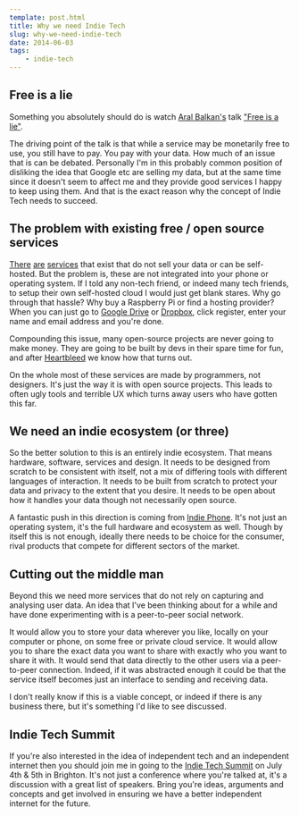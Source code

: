 ```yaml
---
template: post.html
title: Why we need Indie Tech
slug: why-we-need-indie-tech
date: 2014-06-03
tags:
    - indie-tech
---
```

## Free is a lie

Something you absolutely should do is watch [Aral Balkan's](http://twitter.com/aral) talk ["Free is a lie"](https://indietech.org/video/).

The driving point of the talk is that while a service may be monetarily free to use, you still have to pay. You pay with your data. How much of an issue that is can be debated. Personally I'm in this probably common position of disliking the idea that Google etc are selling my data, but at the same time since it doesn't seem to affect me and they provide good services I happy to keep using them. And that is the exact reason why the concept of Indie Tech needs to succeed.


## The problem with existing free / open source services

[There](http://duckduckgo.com) [are](http://status.net/) [services](http://owncloud.org/) that exist that do not sell your data or can be self-hosted. But the problem is, these are not integrated into your phone or operating system. If I told any non-tech friend, or indeed many tech friends, to setup their own self-hosted cloud I would just get blank stares. Why go through that hassle? Why buy a Raspberry Pi or find a hosting provider? When you can just go to [Google Drive](http://drive.google.com) or [Dropbox](http://dropbox.com), click register, enter your name and email address and you're done.

Compounding this issue, many open-source projects are never going to make money. They are going to be built by devs in their spare time for fun, and after [Heartbleed](http://heartbleed.com) we know how that turns out.

On the whole most of these services are made by programmers, not designers. It's just the way it is with open source projects. This leads to often ugly tools and terrible UX which turns away users who have gotten this far.


## We need an indie ecosystem (or three)

So the better solution to this is an entirely indie ecosystem. That means hardware, software, services and design. It needs to be designed from scratch to be consistent with itself, not a mix of differing tools with different languages of interaction. It needs to be built from scratch to protect your data and privacy to the extent that you desire. It needs to be open about how it handles your data though not necessarily open source.

A fantastic push in this direction is coming from [Indie Phone](http://indiephone.eu). It's not just an operating system, it's the full hardware and ecosystem as well. Though by itself this is not enough, ideally there needs to be choice for the consumer, rival products that compete for different sectors of the market.


## Cutting out the middle man

Beyond this we need more services that do not rely on capturing and analysing user data. An idea that I've been thinking about for a while and have done experimenting with is a peer-to-peer social network.

It would allow you to store your data wherever you like, locally on your computer or phone, on some free or private cloud service. It would allow you to share the exact data you want to share with exactly who you want to share it with. It would send that data directly to the other users via a peer-to-peer connection. Indeed, if it was abstracted enough it could be that the service itself becomes just an interface to sending and receiving data.

I don't really know if this is a viable concept, or indeed if there is any business there, but it's something I'd like to see discussed.


## Indie Tech Summit

If you're also interested in the idea of independent tech and an independent internet then you should join me in going to the [Indie Tech Summit](https://indietech.org/summit/) on July 4th & 5th in Brighton. It's not just a conference where you're talked at, it's a discussion with a great list of speakers. Bring you're ideas, arguments and concepts and get involved in ensuring we have a better independent internet for the future.